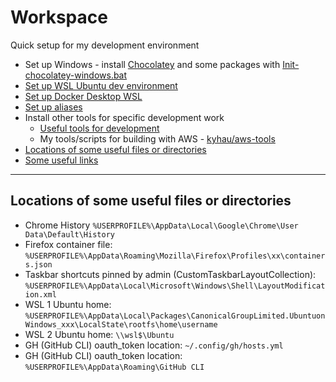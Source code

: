 # Workspace

Quick setup for my development environment

- Set up Windows - install [Chocolatey](https://chocolatey.org) and some packages with [Init-chocolatey-windows.bat](./windows/chocolatey/Init-chocolatey-windows.bat)
- [Set up WSL Ubuntu dev environment](./WSL.md)
- [Set up Docker Desktop WSL](./Docker.md)
- [Set up aliases](./.aliases)
- Install other tools for specific development work
    - [Useful tools for development](./useful-tools/)
    - My tools/scripts for building with AWS - [kyhau/aws-tools](https://github.com/kyhau/aws-tools/)
- [Locations of some useful files or directories](#locations-of-some-useful-files-or-directories)
- [Some useful links](./Useful-Links.md)

---
## Locations of some useful files or directories

- Chrome History `%USERPROFILE%\AppData\Local\Google\Chrome\User Data\Default\History`
- Firefox container file: `%USERPROFILE%\AppData\Roaming\Mozilla\Firefox\Profiles\xx\containers.json`
- Taskbar shortcuts pinned by admin (CustomTaskbarLayoutCollection): `%USERPROFILE%\AppData\Local\Microsoft\Windows\Shell\LayoutModification.xml`
- WSL 1 Ubuntu home: `%USERPROFILE%\AppData\Local\Packages\CanonicalGroupLimited.UbuntuonWindows_xxx\LocalState\rootfs\home\username`
- WSL 2 Ubuntu home: `\\wsl$\Ubuntu`
- GH (GitHub CLI) oauth_token location: `~/.config/gh/hosts.yml`
- GH (GitHub CLI) oauth_token location: `%USERPROFILE%\AppData\Roaming\GitHub CLI`

